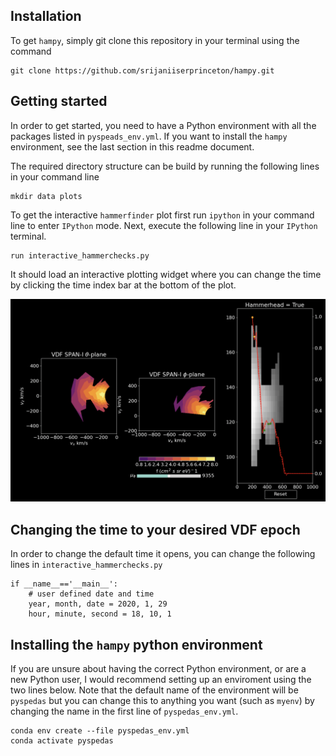 ## Installation
To get `hampy`, simply git clone this repository in your terminal using the command
```
git clone https://github.com/srijaniiserprinceton/hampy.git
```

## Getting started
In order to get started, you need to have a Python environment with all the packages listed in `pyspeads_env.yml`. If you want to install the `hampy` environment, see the last section in this readme document.

The required directory structure can be build by running the following lines in your command line
```
mkdir data plots
```
To get the interactive `hammerfinder` plot first run `ipython` in your command line to enter `IPython` mode. Next, execute the following line in your `IPython` terminal.
```
run interactive_hammerchecks.py
```
It should load an interactive plotting widget where you can change the time by clicking the time index bar at the bottom of the plot.

![Alt text](plots/expected_interactive_plot.png)

## Changing the time to your desired VDF epoch
In order to change the default time it opens, you can change the following lines in `interactive_hammerchecks.py`
```
if __name__=='__main__':
    # user defined date and time
    year, month, date = 2020, 1, 29
    hour, minute, second = 18, 10, 1  
```

## Installing the `hampy` python environment
If you are unsure about having the correct Python environment, or are a new Python user, I would recommend setting up an enviroment using the two lines below. Note that
the default name of the environment will be `pyspedas` but you can change this to anything you want (such as `myenv`) by changing the name in the first line of `pyspedas_env.yml`.
```
conda env create --file pyspedas_env.yml
conda activate pyspedas
```







